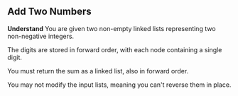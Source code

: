 ## Add Two Numbers
**Understand**
You are given two non-empty linked lists representing two non-negative integers.

The digits are stored in forward order, with each node containing a single digit.

You must return the sum as a linked list, also in forward order.

You may not modify the input lists, meaning you can't reverse them in place.
